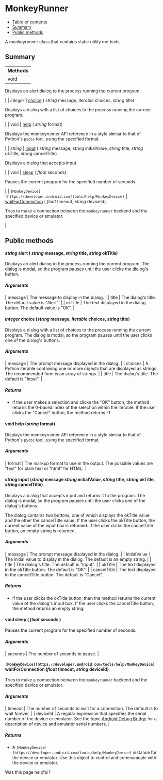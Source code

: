 # MonkeyRunner

*   [Table of contents](#top_of_page)
*   [Summary](#summary)
*   [Public methods](#public-methods)

A monkeyrunner class that contains static utility methods.

## Summary

| Methods |
| --- |
| void | [alert](#alert) ( *string* message, *string* title, *string* okTitle)
Displays an alert dialog to the process running the current program.

 |
| *integer* | [choice](#choice) ( *string* message, *iterable* choices, *string* title)

Displays a dialog with a list of choices to the process running the current program.

 |
| void | [help](#help) ( *string* format)

Displays the monkeyrunner API reference in a style similar to that of Python's `pydoc` tool, using the specified format.

 |
| *string* | [input](#input) ( *string* message, *string* initialValue, *string* title, *string* okTitle, *string* cancelTitle)

Displays a dialog that accepts input.

 |
| void | [sleep](#sleep) ( *float* seconds)

Pauses the current program for the specified number of seconds.

 |
| `[MonkeyDevice](https://developer.android.com/tools/help/MonkeyDevice)` | [waitForConnection](#waitForConnection) ( *float* timeout, *string* deviceId)

Tries to make a connection between the `monkeyrunner` backend and the specified device or emulator.

 |

## Public methods

#### *string* alert ( *string* message, *string* title, *string* okTitle)

Displays an alert dialog to the process running the current program. The dialog is modal, so the program pauses until the user clicks the dialog's button.

##### Arguments

| message | The message to display in the dialog. |
| title | The dialog's title. The default value is "Alert". |
| okTitle | The text displayed in the dialog button. The default value is "OK". |

#### *integer* choice (*string* message, *iterable* choices, *string* title)

Displays a dialog with a list of choices to the process running the current program. The dialog is modal, so the program pauses until the user clicks one of the dialog's buttons.

##### Arguments

| message | The prompt message displayed in the dialog. |
| choices | A Python iterable containing one or more objects that are displayed as strings. The recommended form is an array of strings. |
| title | The dialog's title. The default is "Input". |

##### Returns

*   If the user makes a selection and clicks the "OK" button, the method returns the 0\-based index of the selection within the iterable. If the user clicks the "Cancel" button, the method returns \-1.

#### void help (*string* format)

Displays the monkeyrunner API reference in a style similar to that of Python's `pydoc` tool, using the specified format.

##### Arguments

| format | The markup format to use in the output. The possible values are "text" for plain text or "html" for HTML. |

#### *string* input (*string* message *string* initialValue, *string* title, *string* okTitle, *string* cancelTitle)

Displays a dialog that accepts input and returns it to the program. The dialog is modal, so the program pauses until the user clicks one of the dialog's buttons.

The dialog contains two buttons, one of which displays the okTitle value and the other the cancelTitle value. If the user clicks the okTitle button, the current value of the input box is returned. If the user clicks the cancelTitle button, an empty string is returned.

##### Arguments

| message | The prompt message displayed in the dialog. |
| initialValue | The initial value to display in the dialog. The default is an empty string. |
| title | The dialog's title. The default is "Input". |
| okTitle | The text displayed in the okTitle button. The default is "OK". |
| cancelTitle | The text displayed in the cancelTitle button. The default is "Cancel". |

##### Returns

*   If the user clicks the okTitle button, then the method returns the current value of the dialog's input box. If the user clicks the cancelTitle button, the method returns an empty string.

#### void sleep ( *float* seconds )

Pauses the current program for the specified number of seconds.

##### Arguments

| seconds | The number of seconds to pause. |

#### `[MonkeyDevice](https://developer.android.com/tools/help/MonkeyDevice)` waitForConnection (*float* timeout, *string* deviceId)

Tries to make a connection between the `monkeyrunner` backend and the specified device or emulator.

##### Arguments

| timeout | The number of seconds to wait for a connection. The default is to wait forever. |
| deviceId | A regular expression that specifies the serial number of the device or emulator. See the topic [Android Debug Bridge](https://developer.android.com/tools/help/adb) for a description of device and emulator serial numbers. |

##### Returns

*   A `[MonkeyDevice](https://developer.android.com/tools/help/MonkeyDevice)` instance for the device or emulator. Use this object to control and communicate with the device or emulator.

Was this page helpful?